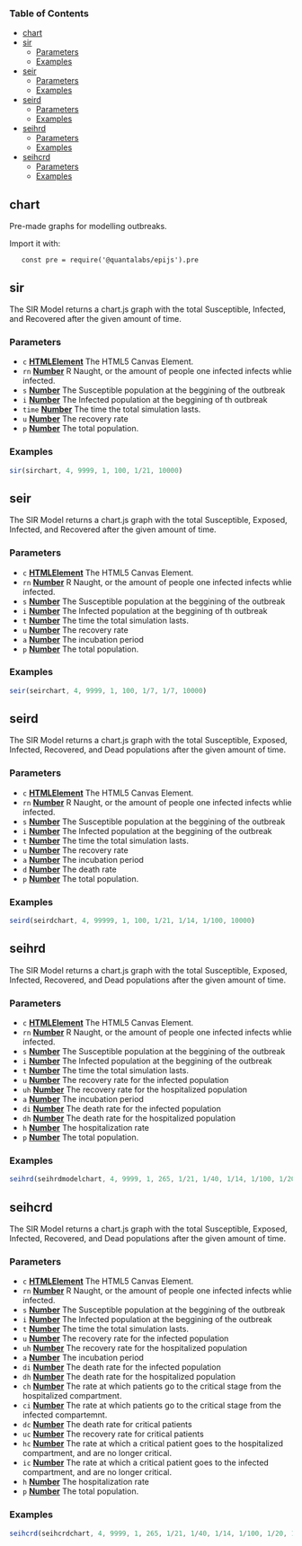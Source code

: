 <!-- Generated by documentation.js. Update this documentation by updating the source code. -->

### Table of Contents

-   [chart][1]
-   [sir][2]
    -   [Parameters][3]
    -   [Examples][4]
-   [seir][5]
    -   [Parameters][6]
    -   [Examples][7]
-   [seird][8]
    -   [Parameters][9]
    -   [Examples][10]
-   [seihrd][11]
    -   [Parameters][12]
    -   [Examples][13]
-   [seihcrd][14]
    -   [Parameters][15]
    -   [Examples][16]

## chart

Pre-made graphs for modelling outbreaks.

Import it with:

       const pre = require('@quantalabs/epijs').pre

## sir

The SIR Model returns a chart.js graph with the total Susceptible, Infected, and Recovered after the given amount of time.

### Parameters

-   `c` **[HTMLElement][17]** The HTML5 Canvas Element.
-   `rn` **[Number][18]** R Naught, or the amount of people one infected infects whlie infected.
-   `s` **[Number][18]** The Susceptible population at the beggining of the outbreak
-   `i` **[Number][18]** The Infected population at the beggining of th outbreak
-   `time` **[Number][18]** The time the total simulation lasts.
-   `u` **[Number][18]** The recovery rate
-   `p` **[Number][18]** The total population.

### Examples

```javascript
sir(sirchart, 4, 9999, 1, 100, 1/21, 10000)
```

## seir

The SIR Model returns a chart.js graph with the total Susceptible, Exposed, Infected, and Recovered after the given amount of time.

### Parameters

-   `c` **[HTMLElement][17]** The HTML5 Canvas Element.
-   `rn` **[Number][18]** R Naught, or the amount of people one infected infects whlie infected.
-   `s` **[Number][18]** The Susceptible population at the beggining of the outbreak
-   `i` **[Number][18]** The Infected population at the beggining of th outbreak
-   `t` **[Number][18]** The time the total simulation lasts.
-   `u` **[Number][18]** The recovery rate
-   `a` **[Number][18]** The incubation period
-   `p` **[Number][18]** The total population.

### Examples

```javascript
seir(seirchart, 4, 9999, 1, 100, 1/7, 1/7, 10000)
```

## seird

The SIR Model returns a chart.js graph with the total Susceptible, Exposed, Infected, Recovered, and Dead populations after the given amount of time.

### Parameters

-   `c` **[HTMLElement][17]** The HTML5 Canvas Element.
-   `rn` **[Number][18]** R Naught, or the amount of people one infected infects whlie infected.
-   `s` **[Number][18]** The Susceptible population at the beggining of the outbreak
-   `i` **[Number][18]** The Infected population at the beggining of the outbreak
-   `t` **[Number][18]** The time the total simulation lasts.
-   `u` **[Number][18]** The recovery rate
-   `a` **[Number][18]** The incubation period
-   `d` **[Number][18]** The death rate
-   `p` **[Number][18]** The total population.

### Examples

```javascript
seird(seirdchart, 4, 99999, 1, 100, 1/21, 1/14, 1/100, 10000)
```

## seihrd

The SIR Model returns a chart.js graph with the total Susceptible, Exposed, Infected, Recovered, and Dead populations after the given amount of time.

### Parameters

-   `c` **[HTMLElement][17]** The HTML5 Canvas Element.
-   `rn` **[Number][18]** R Naught, or the amount of people one infected infects whlie infected.
-   `s` **[Number][18]** The Susceptible population at the beggining of the outbreak
-   `i` **[Number][18]** The Infected population at the beggining of the outbreak
-   `t` **[Number][18]** The time the total simulation lasts.
-   `u` **[Number][18]** The recovery rate for the infected population
-   `uh` **[Number][18]** The recovery rate for the hospitalized population
-   `a` **[Number][18]** The incubation period
-   `di` **[Number][18]** The death rate for the infected population
-   `dh` **[Number][18]** The death rate for the hospitalized population
-   `h` **[Number][18]** The hospitalization rate
-   `p` **[Number][18]** The total population.

### Examples

```javascript
seihrd(seihrdmodelchart, 4, 9999, 1, 265, 1/21, 1/40, 1/14, 1/100, 1/20, 1/30, 10000)
```

## seihcrd

The SIR Model returns a chart.js graph with the total Susceptible, Exposed, Infected, Recovered, and Dead populations after the given amount of time.

### Parameters

-   `c` **[HTMLElement][17]** The HTML5 Canvas Element.
-   `rn` **[Number][18]** R Naught, or the amount of people one infected infects whlie infected.
-   `s` **[Number][18]** The Susceptible population at the beggining of the outbreak
-   `i` **[Number][18]** The Infected population at the beggining of the outbreak
-   `t` **[Number][18]** The time the total simulation lasts.
-   `u` **[Number][18]** The recovery rate for the infected population
-   `uh` **[Number][18]** The recovery rate for the hospitalized population
-   `a` **[Number][18]** The incubation period
-   `di` **[Number][18]** The death rate for the infected population
-   `dh` **[Number][18]** The death rate for the hospitalized population
-   `ch` **[Number][18]** The rate at which patients go to the critical stage from the hospitalized compartment.
-   `ci` **[Number][18]** The rate at which patients go to the critical stage from the infected compartemnt.
-   `dc` **[Number][18]** The death rate for critical patients
-   `uc` **[Number][18]** The recovery rate for critical patients
-   `hc` **[Number][18]** The rate at which a critical patient goes to the hospitalized compartment, and are no longer critical.
-   `ic` **[Number][18]** The rate at which a critical patient goes to the infected compartment, and are no longer critical.
-   `h` **[Number][18]** The hospitalization rate
-   `p` **[Number][18]** The total population.

### Examples

```javascript
seihcrd(seihcrdchart, 4, 9999, 1, 265, 1/21, 1/40, 1/14, 1/100, 1/20, 1/10, 1/40, 2/5, 1/5, 1/5, 1/5, 1/30, 10000)
```

[1]: #chart

[2]: #sir

[3]: #parameters

[4]: #examples

[5]: #seir

[6]: #parameters-1

[7]: #examples-1

[8]: #seird

[9]: #parameters-2

[10]: #examples-2

[11]: #seihrd

[12]: #parameters-3

[13]: #examples-3

[14]: #seihcrd

[15]: #parameters-4

[16]: #examples-4

[17]: https://developer.mozilla.org/docs/Web/HTML/Element

[18]: https://developer.mozilla.org/docs/Web/JavaScript/Reference/Global_Objects/Number

